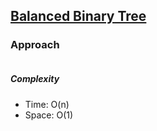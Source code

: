 ## [Balanced Binary Tree](https://leetcode.com/problems/balanced-binary-tree/)

### Approach

```js


```

##### Complexity

- Time: O(n)
- Space: O(1)
